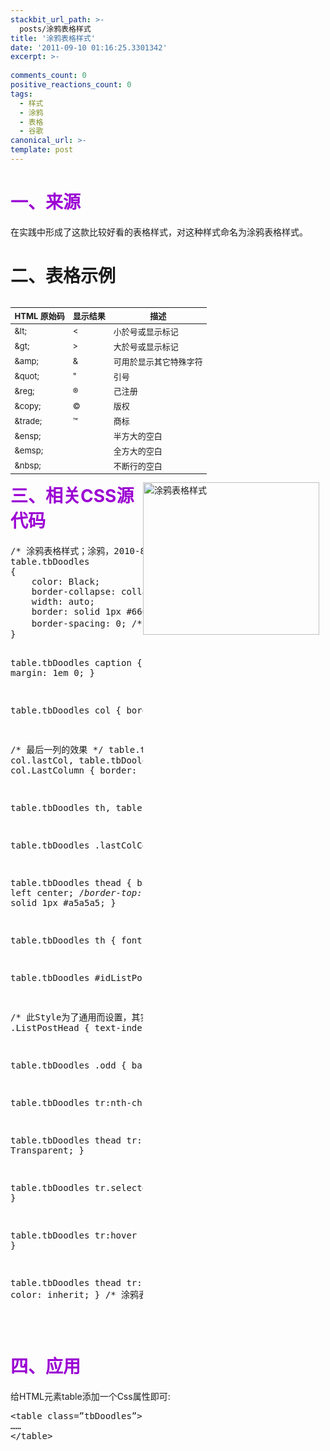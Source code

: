 ```yaml
---
stackbit_url_path: >-
  posts/涂鸦表格样式
title: '涂鸦表格样式'
date: '2011-09-10 01:16:25.3301342'
excerpt: >-
  
comments_count: 0
positive_reactions_count: 0
tags: 
  - 样式
  - 涂鸦
  - 表格
  - 谷歌
canonical_url: >-
template: post
---
```

<h1><font color="#9b00d3"><font style="font-weight: bold">一、来源</font></font></h1>  <p>在实践中形成了这款比较好看的表格样式，对这种样式命名为涂鸦表格样式。</p>  <h1>二、表格示例</h1>  <table style="float: left; font-size: 13px;" class="tbDoodles"><thead>     <tr>       <th>HTML 原始码</th>        <th>显示结果</th>        <th>描述</th>     </tr>   </thead><tbody>     <tr>       <td>&amp;lt;</td>        <td>&lt;</td>        <td>小於号或显示标记</td>     </tr>      <tr>       <td>&amp;gt;</td>        <td>&gt;</td>        <td>大於号或显示标记</td>     </tr>      <tr>       <td>&amp;amp;</td>        <td>&amp;</td>        <td>可用於显示其它特殊字符</td>     </tr>      <tr>       <td>&amp;quot;</td>        <td>&quot;</td>        <td>引号</td>     </tr>      <tr>       <td>&amp;reg;</td>        <td>®</td>        <td>己注册</td>     </tr>      <tr>       <td>&amp;copy;</td>        <td>©</td>        <td>版权</td>     </tr>      <tr>       <td>&amp;trade;</td>        <td>™</td>        <td>商标</td>     </tr>      <tr>       <td>&amp;ensp;</td>        <td>&nbsp;</td>        <td>半方大的空白</td>     </tr>      <tr>       <td>&amp;emsp;</td>        <td>&nbsp;</td>        <td>全方大的空白</td>     </tr>      <tr>       <td>&amp;nbsp;</td>        <td>&nbsp;</td>        <td>不断行的空白</td>     </tr>   </tbody></table> <a href="http://www.zizhujy.com/blog/image.axd?picture=image_82.png"><img style="background-image: none; border-bottom: 0px; border-left: 0px; margin: 0px 10px 0px 0px; padding-left: 0px; padding-right: 0px; display: inline; float: right; border-top: 0px; border-right: 0px; padding-top: 0px" title="涂鸦表格样式" border="0" alt="涂鸦表格样式" align="right" src="http://www.zizhujy.com/blog/image.axd?picture=image_thumb_82.png" width="282" height="244" /></a>   <h1><strong><font color="#9b00d3">三、相关CSS源代码</font></strong></h1>  <pre class="brush: css">/* 涂鸦表格样式；涂鸦，2010-8-15 */
table.tbDoodles 
{
    color: Black;
    border-collapse: collapse;
    width: auto;
    border: solid 1px #666;
    border-spacing: 0; /* 控制单元格之间的距离。IE6及更低版本不理解此属性，需要在&lt;table&gt;元素中添加 cellspacing=&quot;0&quot; */
}

table.tbDoodles caption 
{
    font-size: 1.2em;
    font-weight: bold;
    margin: 1em 0;
}

table.tbDoodles col 
{
    border-right: solid 1px #ccc;
}

/* 最后一列的效果 */
table.tbDoodles col.LastCol, table.tbDoodles col.lastCol, table.tbDooles col.lastColumn, table.tbDoodles col.LastColumn
{
    border: none;
}

table.tbDoodles th, table.tbDoodles td 
{
    padding: 0.1em 1em;
}

table.tbDoodles .lastColCell 
{
    border: none;
}

table.tbDoodles thead 
{
    background: #ccc url(images/bar.gif) repeat-x left center;
    /*border-top: solid 1px #a5a5a5;*/
    border-bottom: solid 1px #a5a5a5;
}

table.tbDoodles th 
{
    font-weight: normal;
    text-align: left;
}

table.tbDoodles #idListPostHead 
{
    text-indent: -1000em;
}

/* 此Style为了通用而设置，其实与上面的效果一样 */
table.tbDoodles .ListPostHead 
{
    text-indent: -1000em;
}

table.tbDoodles .odd 
{
    background-color: #edf5ff;
}

table.tbDoodles tr:nth-child(odd) 
{
    background-color: #edf5ff;
}

table.tbDoodles thead tr:nth-child(odd) 
{
    background-color: Transparent;
}

table.tbDoodles tr.selected 
{
    background-color: #6fb3ff;
    color: #fff;
}

table.tbDoodles tr:hover 
{
    background-color: #3d80df;
    color: #fff;
}

table.tbDoodles thead tr:hover 
{
    background-color: Transparent;
    color: inherit;
}
/* 涂鸦表格样式；结束 */</pre>

<p>&#160;</p>

<h1><font style="font-weight: bold" color="#9b00d3">四、应用</font></h1>

<p>给HTML元素table添加一个Css属性即可:</p>

<pre class="brush: html">&lt;table class=”tbDoodles”&gt;
……
&lt;/table&gt;</pre>